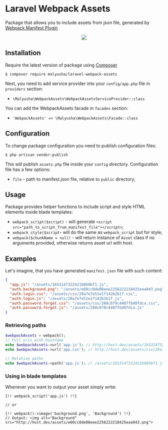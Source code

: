 # Laravel Webpack Assets
Package that allows you to include assets from json file, generated by [Webpack Manifest Plugin](https://github.com/danethurber/webpack-manifest-plugin)

<p align="center">
    <img src="https://travis-ci.org/malyusha/laravel-webpack-assets.svg?branch=master">
</p>

## Installation

Require the latest version of package using [Composer](https://getcomposer.org/) 

`$ composer require malyusha/laravel-webpack-assets`

Next, you need to add service provider into your `config/app.php` file in `providers` section:
* `\Malyusha\WebpackAssets\WebpackAssetsServiceProvider::class`

You can add the WebpackAssets facade in `facades` section:
* `'WebpackAssets' => \Malyusha\WebpackAssets\Facade::class`


## Configuration

To change package configuration you need to publish configuration files:

`$ php artisan vendor:publish`

This will publish `assets.php` file inside your `config` directory.
Configuration file has a few options:

* `file` - path to manifest.json file, relative to `public` directory;

## Usage

Package provides helper functions to include script and style HTML elements inside blade templates:

* `webpack_script($script)` - will generate `<script src="path_to_script_from_manifest_file"></script>`;
* `webpack_style($script`- will do the same as `webpack_script` but for style;
* `webpack($chunkName = null)` - will return instance of `Asset` class if no arguments provided, otherwise returns asset url with host.

## Examples

Let's imagine, that you have generated `manifest.json` file with such content:
```json
{
  "app.js": "/assets/1b53147322421b069bf1.js",
  "auth.background.png": "/assets/e60cc0de08eee2256222218425eaa943.png",
  "auth.login.css": "/assets/css/20a7e7e51e1f142b2b1f.css",
  "auth.login.js": "/assets/20a7e7e51e1f142b2b1f.js",
  "auth.password.forgot.css": "/assets/css/280c079c4407fbd0fdca.css",
  "auth.password.forgot.js": "/assets/280c079c4407fbd0fdca.js"
}
```

### Retrieving paths

```php
$webpackAssets = webpack();
// Full urls with hostname
echo $webpackAssets->url('app.js'); // http://host.dev/assets/1b53147322421b069bf1.js
echo $webpackAssets->url('app.css'); // http://host.dev/assets/css/20a7e7e51e1f142b2b1f.css

// Relative paths
echo $webpackAssets->path('app.js'); // /assets/1b53147322421b069bf1.js

```

### Using in blade templates

Whenever you want to output your asset simply write:

```blade
{!! webpack_script('app.js') !!}

// or

{!! webpack()->image('background.png', 'Background') !!} 
// Output: <img alt="Background" src="http://host.dev/assets/e60cc0de08eee2256222218425eaa943.png">
```